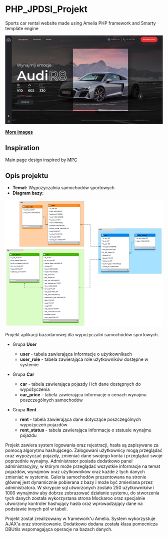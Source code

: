 # PHP_JPDSI_Projekt

Sports car rental website made using Amelia PHP framework and Smarty template engine

![Project image](/project_images/img_01.png)

**[More images](project_images/)**

## Inspiration

Main page design inspired by [MPC](https://dribbble.com/shots/9840938-UX-UI-Car-rental-website) 

## Opis projektu

* **Temat:** Wypożyczalnia samochodów sportowych
* **Diagram bazy:** 

![DB Diagram](/sql/diagram.png)

Projekt aplikacji bazodanowej dla wypożyczalni samochodów sportowych.
  * Grupa **User**
    * **user** - tabela zawierająca informacje o użytkownikach
    * **user_role** - tabela zawierająca role użytkowników dostępne w systemie

  * Grupa **Car**
    * **car** - tabela zawierająca pojazdy i ich dane dostępnych do wypożyczenia
    * **car_price** - tabela zawierająca informacje o cenach wynajmu poszczególnych samochodów

  * Grupa **Rent**
    * **rent** - tabela zawierająca dane dotyczące poszczególnych wypożyczeń pojazdów
    * **rent_status** - tabela zawierająca informacje o statusie wynajmu pojazdu

Projekt zawiera system logowania oraz rejestracji, hasła są zapisywane za pomocą algorytmu hashującego. 
Zalogowani użytkownicy mogą przeglądać oraz wypożyczać pojazdy, zmieniać dane swojego konta i przeglądać swoje poprzednie wynajmy.
Administrator posiada dodatkowo panel administracyjny, w którym może przeglądać wszystkie informacje na temat pojazdów, wynajmów oraz użytkowników oraz każde z tych danych zmieniać w systemie. Galeria samochodów prezentowana na stronie głównej jest dynamicznie pobierana z bazy i może być zmieniana przez administratora.
W skrypcie sql utworzonych zostało 250 użytkowników i 1000 wynajmów aby dobrze zobrazować działanie systemu, do stworzenia tych danych została wykorzystana strona Mockaroo oraz specjalnie utworzony kontroler hashujący hasła oraz wprowadzający dane na podstawie innych pól w tabeli.

Projekt został zrealizowany w framework'u Amelia. System wykorzystuje AJAX'a oraz stronicowanie. Dodatkowo dodana została klasa pomocnicza DBUtils wspomagająca operacje na bazach danych.
